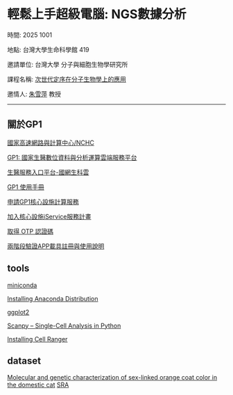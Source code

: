 # 輕鬆上手超級電腦: NGS數據分析

時間: 2025 1001

地點: 台灣大學生命科學館 419

邀請單位: 台灣大學 分子與細胞生物學研究所

課程名稱: [次世代定序在分子生物學上的應用](https://nol.ntu.edu.tw/nol/coursesearch/print_table.php?course_id=B43%20U1530&class=&dpt_code=B480&ser_no=17638&semester=114-1) 

邀情人: [朱雪萍](https://ntuclsimcb.ntu.edu.tw/cp_n_174437.html) 教授

---
## 關於GP1


[國家高速網路與計算中心/NCHC](https://www.nchc.org.tw/)

[GP1: 國家生醫數位資料與分析運算雲端服務平台](https://ncfb.nycu.edu.tw/gp1.html)

[生醫服務入口平台-國網生科雲](https://lions.nchc.org.tw/)

[GP1 使用手冊](https://man.twcc.ai/cV1vwW9GRTql6ODnTREPhw)

[申請GP1核心設施計算服務](https://lions.nchc.org.tw/ngsApplyDoc.jsp)

[加入核心設施iService服務計畫](https://man.twcc.ai/@nchcbio/SJg8LWQEC)

[取得 OTP 認證碼](https://man.twcc.ai/@TWCC-III-manual/SJwbCxzqO#%E5%8F%96%E5%BE%97-OTP-%E8%AA%8D%E8%AD%89%E7%A2%BC)

[兩階段驗證APP載具註冊與使用說明](https://iservice.nchc.org.tw/nchc_service/nchc_service_qa_single.php?qa_code=774)

## tools

[miniconda](https://www.anaconda.com/docs/getting-started/miniconda/main)

[Installing Anaconda Distribution](https://www.anaconda.com/docs/getting-started/anaconda/install#macos-linux-installation)

[ggplot2](https://ggplot2.tidyverse.org/)

[Scanpy – Single-Cell Analysis in Python](https://scanpy.readthedocs.io/en/stable/)

[Installing Cell Ranger](https://www.10xgenomics.com/support/software/cell-ranger/latest/tutorials/cr-tutorial-in)

## dataset
[Molecular and genetic characterization of sex-linked orange coat color in the domestic cat](https://pubmed.ncbi.nlm.nih.gov/40378841/)
[SRA](https://www.ncbi.nlm.nih.gov/Traces/study/?acc=SRP566189&o=acc_s%3Aa)


